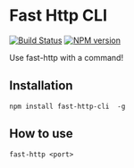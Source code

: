 # Fast Http CLI

[![Build Status](https://travis-ci.org/cedced19/fast-http.svg)](https://travis-ci.org/cedced19/fast-http)
[![NPM version](https://badge.fury.io/js/fast-http-cli.svg)](http://badge.fury.io/js/fast-http-cli)

Use fast-http with a command!

## Installation

```
npm install fast-http-cli  -g
```

## How to use

```
fast-http <port>
```
